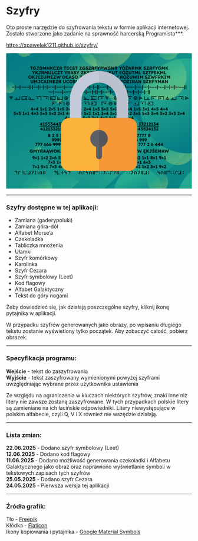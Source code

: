 # Szyfry
Oto proste narzędzie do szyfrowania tekstu w formie aplikacji internetowej.  
Zostało stworzone jako zadanie na sprawność harcerską Programista\*\*\*.

https://xpawelek1211.github.io/szyfry/

![Grafika](img.svg)

---

### Szyfry dostępne w tej aplikacji:
- Zamiana (gaderypoluki)
- Zamiana góra-dół
- Alfabet Morse’a
- Czekoladka
- Tabliczka mnożenia
- Ułamki
- Szyfr komórkowy
- Karolinka
- Szyfr Cezara
- Szyfr symbolowy (Leet)
- Kod flagowy
- Alfabet Galaktyczny
- Tekst do góry nogami

Żeby dowiedzieć się, jak działają poszczególne szyfry, kliknij ikonę pytajnika w aplikacji.

W przypadku szyfrów generowanych jako obrazy, po wpisaniu długiego tekstu zostanie wyświetlony tylko początek. Aby zobaczyć całość, pobierz obrazek.

---

### Specyfikacja programu:
**Wejście** - tekst do zaszyfrowania  
**Wyjście** - tekst zaszyfrowany wymienionymi powyżej szyframi uwzględniając wybrane przez użytkownika ustawienia

Ze względu na ograniczenia w kluczach niektórych szyfrów, znaki inne niż litery nie zawsze zostaną zaszyfrowane. W tych przypadkach polskie litery są zamieniane na ich łacińskie odpowiedniki. Litery niewystępujące w polskim alfabecie, czyli Q, V i X również nie wszędzie działają.

---

### Lista zmian:
**22.06.2025** - Dodano szyfr symbolowy (Leet)  
**12.06.2025** - Dodano kod flagowy  
**11.06.2025** - Dodano możliwość generowania czekoladki i Alfabetu Galaktycznego jako obraz oraz naprawiono wyświetlanie symboli w tekstowych zapisach tych szyfrów  
**25.05.2025** - Dodano szyfr Cezara  
**24.05.2025** - Pierwsza wersja tej aplikacji

---

### Źródła grafik:
Tło - [Freepik](https://www.freepik.com/free-vector/gradient-geometric-shapes-landing-page-template_5306081.htm)  
Kłódka - [Flaticon](https://www.flaticon.com/free-icon/padlock_456112)  
Ikony kopiowania i pytajnika - [Google Material Symbols](https://fonts.google.com/icons)
